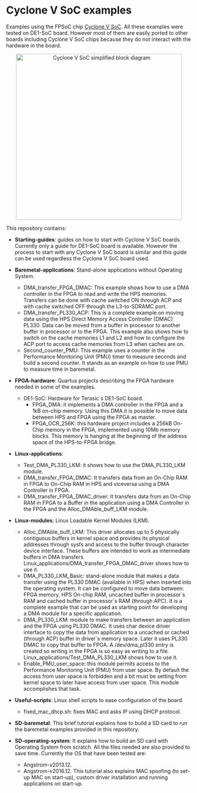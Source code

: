 Cyclone V SoC examples
====================
Examples using the FPSoC chip [Cyclone V SoC](https://www.altera.com/products/soc/portfolio/cyclone-v-soc/overview.html). All these examples were tested on DE1-SoC board. However most of them are easily ported to other boards including Cyclone V SoC chips because they do not interact with the hardware in the board.

<p align="center">
  <img src="https://github.com/robertofem/CycloneVSoC-examples/raw/master/CycloneVSoC.png" width="450" align="middle" alt="Cyclone V SoC simplified block diagram" />
</p>

This repository contains:

* **Starting-guides**: guides on how to start with Cyclone V SoC boards. Currently
  only a guide for DE1-SoC board is available. However the process to
  start with any Cyclone V SoC board is similar and this guide can be used
  regardless the Cyclone V SoC board used.

* **Baremetal-applications**: Stand-alone applications without Operating System.
	* DMA_transfer_FPGA_DMAC: This example shows how to use a DMA controller in the FPGA to read and write the HPS memories. Transfers can be done with cache switched ON through ACP and with cache switched OFF through the L3-to-SDRAMC port.
  * DMA_transfer_PL330_ACP: This is a complete example on moving data using the HPS Direct Memory Access Controller (DMAC) PL330. Data can be moved from a buffer in processor to another buffer in processor or to the FPGA. This example also shows how to switch on the cache memories L1 and L2 and how to configure the ACP port to access cache memories from L3 when caches are on.
  * Second_counter_PMU: This example uses a counter in the Performance Monitoring Unit (PMU) timer to measure seconds and build a second counter. It stands as an example on how to use PMU to measure time in baremetal.

* **FPGA-hardware**: Quartus projects describing the FPGA hardware needed in some of the examples.
  * DE1-SoC:  Hardware for Terasic´s DE1-SoC board.
    * FPGA_DMA: it implements a DMA controller in the FPGA and a 1kB on-chip memory. Using this DMA it is possible to move data between HPS and FPGA using the FPGA as master.  
    * FPGA_OCR_256K: this hardware project includes a 256kB On-Chip memory in the FPGA, implemented using 10Mb memory blocks. This memory is hanging at the beginning of the address space of the HPS-to-FPGA bridge.

* **Linux-applications**:
    * Test_DMA_PL330_LKM: it shows how to use the DMA\_PL330\_LKM module.
    * DMA_transfer_FPGA_DMAC: It transfers data from an On-Chip RAM in FPGA
    to On-Chip RAM in HPS and viceversa using a DMA Controller in FPGA.
    * DMA_transfer_FPGA_DMAC_driver: It transfers data from an On-Chip RAM in FPGA
    to a Buffer in the application using a DMA Controller in the FPGA and the
    Alloc_DMAble_buff_LKM module.

* **Linux-modules**: Linux Loadable Kernel Modules (LKM).
  * Alloc_DMAble_buff_LKM: This driver allocates up to 5 physically contiguous
  buffers in kernel space and provides its physical addresses through sysfs and
  access to the buffer through character device interface. These
  buffers are intended to work as intermediate buffers in DMA transfers.
  Linux_applications/DMA_transfer_FPGA_DMAC_driver shows how to use it.
  * DMA_PL330_LKM_Basic: stand-alone module that makes a data transfer using the PL330 DMAC (available in HPS) when inserted into the operating system. It can be configured to move data between: FPGA memory, HPS On-chip RAM, uncached buffer in processor´s RAM and cached buffer in processor´s RAM (through APC). It is a complete example that can be used as starting point for developing a DMA module for a specific application.
  * DMA_PL330_LKM: module to make transfers between an application and the FPGA using PL330 DMAC. It uses char device driver interface to copy the data from application to a uncached or cached (through ACP) buffer in driver´s memory space. Later it uses PL330 DMAC to copy that buffer to FPGA. A /dev/dma_pl330 entry is created so writing in the FPGA is so easy as writing to a file. Linux_applications/Test_DMA_PL330_LKM shows how to use it.
  * Enable_PMU_user_space: this module permits access to the Performance Monitoring Unit (PMU) from user space. By default the access from user space is forbidden and a bit must be setting from kernel space to later have access from user space. This module accomplishes that task.

* **Useful-scripts**: Linux shell scripts to ease configuration of the board.
	* fixed_mac_dhcp.sh: fixes MAC and asks IP using DHCP protocol.

* **SD-baremetal**: This brief tutorial explains how to build a SD card to run the baremetal examples provided in this repository.

* **SD-operating-system**: It explains how to build an SD card with Operating System from scratch. All the files needed are also provided to save time. Currently the OS that have been tested are:
    * Angstrom-v2013.12.
    * Angstrom-v2016.12. This tutorial also explains MAC spoofing (to set-up MAC on start-up), custom driver installation and running applications on start-up.
